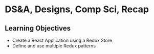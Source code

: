 #  DS&A, Designs, Comp Sci, Recap

## Learning Objectives

* Create a React Application using a Redux Store
* Define and use multiple Redux patterns


